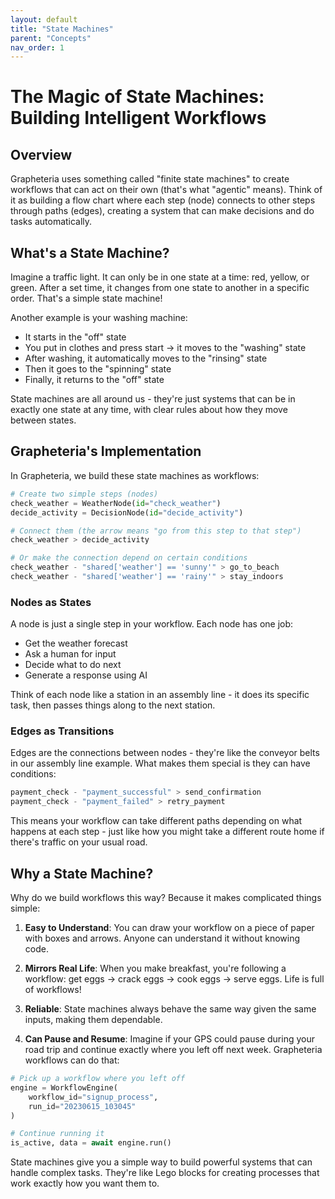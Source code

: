 ```yaml
---
layout: default
title: "State Machines"
parent: "Concepts"
nav_order: 1
---
```

# The Magic of State Machines: Building Intelligent Workflows

## Overview

Grapheteria uses something called "finite state machines" to create workflows that can act on their own (that's what "agentic" means). Think of it as building a flow chart where each step (node) connects to other steps through paths (edges), creating a system that can make decisions and do tasks automatically.

## What's a State Machine?

Imagine a traffic light. It can only be in one state at a time: red, yellow, or green. After a set time, it changes from one state to another in a specific order. That's a simple state machine!

Another example is your washing machine:
- It starts in the "off" state
- You put in clothes and press start → it moves to the "washing" state
- After washing, it automatically moves to the "rinsing" state
- Then it goes to the "spinning" state
- Finally, it returns to the "off" state

State machines are all around us - they're just systems that can be in exactly one state at any time, with clear rules about how they move between states.

## Grapheteria's Implementation

In Grapheteria, we build these state machines as workflows:

```python
# Create two simple steps (nodes)
check_weather = WeatherNode(id="check_weather")
decide_activity = DecisionNode(id="decide_activity")

# Connect them (the arrow means "go from this step to that step")
check_weather > decide_activity

# Or make the connection depend on certain conditions
check_weather - "shared['weather'] == 'sunny'" > go_to_beach
check_weather - "shared['weather'] == 'rainy'" > stay_indoors
```

### Nodes as States

A node is just a single step in your workflow. Each node has one job:
- Get the weather forecast
- Ask a human for input
- Decide what to do next
- Generate a response using AI

Think of each node like a station in an assembly line - it does its specific task, then passes things along to the next station.

### Edges as Transitions

Edges are the connections between nodes - they're like the conveyor belts in our assembly line example. What makes them special is they can have conditions:

```python
payment_check - "payment_successful" > send_confirmation
payment_check - "payment_failed" > retry_payment
```

This means your workflow can take different paths depending on what happens at each step - just like how you might take a different route home if there's traffic on your usual road.

## Why a State Machine?

Why do we build workflows this way? Because it makes complicated things simple:

1. **Easy to Understand**: You can draw your workflow on a piece of paper with boxes and arrows. Anyone can understand it without knowing code.

2. **Mirrors Real Life**: When you make breakfast, you're following a workflow: get eggs → crack eggs → cook eggs → serve eggs. Life is full of workflows!

3. **Reliable**: State machines always behave the same way given the same inputs, making them dependable.

4. **Can Pause and Resume**: Imagine if your GPS could pause during your road trip and continue exactly where you left off next week. Grapheteria workflows can do that:

```python
# Pick up a workflow where you left off
engine = WorkflowEngine(
    workflow_id="signup_process",
    run_id="20230615_103045"
)

# Continue running it
is_active, data = await engine.run()
```

State machines give you a simple way to build powerful systems that can handle complex tasks. They're like Lego blocks for creating processes that work exactly how you want them to.